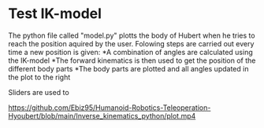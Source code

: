 # Test IK-model
The python file called "model.py" plotts the body of Hubert when he tries to reach the position aquired by the user. Folowing steps are carried out every time a new position is given:
*A combination of angles are calculated using the IK-model
*The forward kinematics is then used to get the position of the different body parts
*The body parts are plotted and all angles updated in the plot to the right

Sliders are used to 

https://github.com/Ebiz95/Humanoid-Robotics-Teleoperation-Hyoubert/blob/main/Inverse_kinematics_python/plot.mp4
